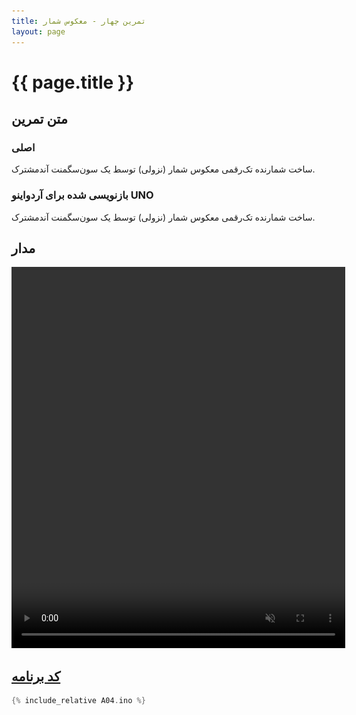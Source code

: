 ```yaml
---
title: تمرین چهار - معکوس شمار
layout: page
---
```


# {{ page.title }}

## متن تمرین

### اصلی 

ساخت شمارنده تک‌رقمی معکوس شمار (نزولی) توسط یک سون‌سگمنت آندمشترک.

### بازنویسی شده برای آردواینو UNO

ساخت شمارنده تک‌رقمی معکوس شمار (نزولی) توسط یک سون‌سگمنت آندمشترک.

## مدار

<video autoplay loop muted playsinline width="534" height="610">
<source src="video.mp4" type="video/mp4" />
<img src="picture.jpg" width="534" height="610" />
</video>

## [کد برنامه](A04.ino)

```c
{% include_relative A04.ino %}
```
